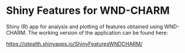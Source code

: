 # Shiny Features for WND-CHARM

Shiny (R) app for analysis and plotting of features obtained using WND-CHARM. The working version of the application can be found here: 

https://istealth.shinyapps.io/ShinyFeaturesWNDCHARM/

